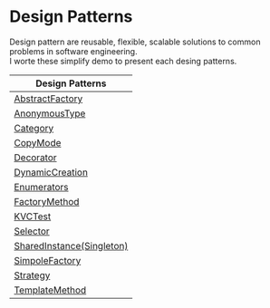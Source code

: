 Design Patterns
====================
Design pattern are reusable, flexible, scalable solutions to common problems in software engineering.  
I worte these simplify demo to present each desing patterns.

|Design Patterns|
|---|
|[AbstractFactory](AbstractFactory)|
|[AnonymousType](AnonymousType)|
|[Category](Category)|
|[CopyMode](CopyMode)|
|[Decorator](Decorator)|
|[DynamicCreation](DynamicCreation)|
|[Enumerators](Enumerators)|
|[FactoryMethod](FactoryMethod)|
|[KVCTest](KVCTest)|
|[Selector](Selector)|
|[SharedInstance(Singleton)](SharedInstance(Singleton))|
|[SimpoleFactory](SimpoleFactory)|
|[Strategy](Strategy)|
|[TemplateMethod](TemplateMethod)|

